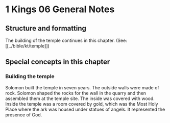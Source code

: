 # 1 Kings 06 General Notes
## Structure and formatting

The building of the temple continues in this chapter. (See: [[../bible/kt/temple]])

## Special concepts in this chapter

### Building the temple
Solomon built the temple in seven years. The outside walls were made of rock. Solomon shaped the rocks for the wall in the quarry and then assembled them at the temple site. The inside was covered with wood. Inside the temple was a room covered by gold, which was the Most Holy Place where the ark was housed under statues of angels. It represented the presence of God.